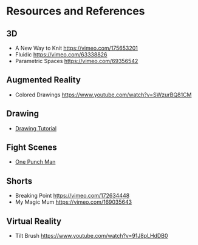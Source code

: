 # Resources and References

## 3D
* A New Way to Knit https://vimeo.com/175653201
* Fluidic https://vimeo.com/63338826
* Parametric Spaces https://vimeo.com/69356542

## Augmented Reality
* Colored Drawings https://www.youtube.com/watch?v=SWzurBQ81CM

## Drawing
* [Drawing Tutorial](https://medium.com/personal-growth/a-quick-beginners-guide-to-drawing-58213877715e)

## Fight Scenes
* [One Punch Man](https://www.youtube.com/watch?v=km2OPUctni4)

## Shorts
* Breaking Point https://vimeo.com/172634448
* My Magic Mum https://vimeo.com/169035643

## Virtual Reality
* Tilt Brush https://www.youtube.com/watch?v=91J8pLHdDB0